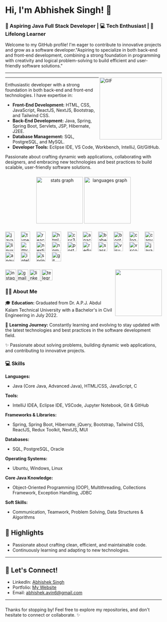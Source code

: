 # Hi, I'm Abhishek Singh! 👋

### 🌟 Aspiring Java Full Stack Developer | 💻 Tech Enthusiast | 🚀 Lifelong Learner

Welcome to my GitHub profile! I'm  eager to contribute to innovative projects and grow as a software developer."Aspiring to specialize in both back-end and front-end development, combining a strong foundation in programming with creativity and logical problem-solving to build efficient and user-friendly software solutions."

---
<img align="right" alt="GIF" height="200px" src="https://user-images.githubusercontent.com/74038190/216644497-1951db19-8f3d-4e44-ac08-8e9d7e0d94a7.gif" />

---
<p>
Enthusiastic developer with a strong foundation in both back-end and front-end technologies. I have expertise in:
</p>

- **Front-End Development:** HTML, CSS, JavaScript, ReactJS, NextJS, Bootstrap, and Tailwind CSS.  
- **Back-End Development:** Java, Spring, Spring Boot, Servlets, JSP, Hibernate, J2EE.  
- **Database Management:** SQL, PostgreSQL, and MySQL.  
- **Developer Tools:** Eclipse IDE, VS Code, Workbench, IntelliJ, Git/GitHub.  

<p>
Passionate about crafting dynamic web applications, collaborating with designers, and embracing new technologies and best practices to build scalable, user-friendly software solutions.
</p>


###

<div align="center">
  <img src="https://github-readme-stats.vercel.app/api?username=abhisheksingh66&hide_title=false&hide_rank=false&show_icons=true&include_all_commits=true&count_private=true&disable_animations=false&theme=dracula&locale=en&hide_border=false" height="150" alt="stats graph"  />
  <img src="https://github-readme-stats.vercel.app/api/top-langs?username=abhisheksingh66&locale=en&hide_title=false&layout=compact&card_width=320&langs_count=5&theme=dracula&hide_border=false" height="150" alt="languages graph"  />
</div>


###

<div align="left">
  <img src="https://cdn.jsdelivr.net/gh/devicons/devicon/icons/javascript/javascript-original.svg" height="30" alt="javascript logo"  />
  <img width="12" />
  <img src="https://cdn.jsdelivr.net/gh/devicons/devicon/icons/typescript/typescript-original.svg" height="30" alt="typescript logo"  />
  <img width="12" />
  <img src="https://cdn.jsdelivr.net/gh/devicons/devicon/icons/react/react-original.svg" height="30" alt="react logo"  />
  <img width="12" />
  <img src="https://cdn.jsdelivr.net/gh/devicons/devicon/icons/html5/html5-original.svg" height="30" alt="html5 logo"  />
  <img width="12" />
  <img src="https://cdn.jsdelivr.net/gh/devicons/devicon/icons/css3/css3-original.svg" height="30" alt="css3 logo"  />
  <img width="12" />
  <img src="https://cdn.jsdelivr.net/gh/devicons/devicon/icons/apache/apache-original.svg" height="30" alt="apache logo"  />
  <img width="12" />
  <img src="https://cdn.jsdelivr.net/gh/devicons/devicon/icons/babel/babel-original.svg" height="30" alt="babel logo"  />
  <img width="12" />
  <img src="https://cdn.jsdelivr.net/gh/devicons/devicon/icons/bootstrap/bootstrap-original.svg" height="30" alt="bootstrap logo"  />
  <img width="12" />
  <img src="https://cdn.jsdelivr.net/gh/devicons/devicon/icons/c/c-original.svg" height="30" alt="c logo"  />
  <img width="12" />
  <img src="https://cdn.jsdelivr.net/gh/devicons/devicon/icons/canva/canva-original.svg" height="30" alt="canva logo"  />
  <img width="12" />
  <img src="https://cdn.jsdelivr.net/gh/devicons/devicon/icons/linux/linux-original.svg" height="30" alt="linux logo"  />
  <img width="12" />
  <img src="https://cdn.jsdelivr.net/gh/devicons/devicon/icons/mysql/mysql-original.svg" height="30" alt="mysql logo"  />
  <img width="12" />
  <img src="https://cdn.jsdelivr.net/gh/devicons/devicon/icons/nextjs/nextjs-original.svg" height="30" alt="nextjs logo"  />
  <img width="12" />
  <img src="https://cdn.jsdelivr.net/gh/devicons/devicon/icons/npm/npm-original-wordmark.svg" height="30" alt="npm logo"  />
  <img width="12" />
  <img src="https://cdn.jsdelivr.net/gh/devicons/devicon/icons/postgresql/postgresql-original.svg" height="30" alt="postgresql logo"  />
  <img width="12" />
  <img src="https://cdn.jsdelivr.net/gh/devicons/devicon/icons/redux/redux-original.svg" height="30" alt="redux logo"  />
  <img width="12" />
  <img src="https://cdn.jsdelivr.net/gh/devicons/devicon/icons/sass/sass-original.svg" height="30" alt="sass logo"  />
  <img width="12" />
  <img src="https://cdn.jsdelivr.net/gh/devicons/devicon/icons/visualstudio/visualstudio-plain.svg" height="30" alt="visualstudio logo"  />
  <img width="12" />
  <img src="https://cdn.jsdelivr.net/gh/devicons/devicon/icons/vscode/vscode-original.svg" height="30" alt="vscode logo"  />
  <img width="12" />
  <img src="https://cdn.jsdelivr.net/gh/devicons/devicon/icons/java/java-original.svg" height="30" alt="java logo"  />
  <img width="12" />
  <img src="https://cdn.jsdelivr.net/gh/devicons/devicon/icons/angularjs/angularjs-original.svg" height="30" alt="angularjs logo"  />
  <img width="12" />
  <img src="https://cdn.jsdelivr.net/gh/devicons/devicon/icons/intellij/intellij-original.svg" height="30" alt="intellij logo"  />
  <img width="12" />
  <img src="https://cdn.jsdelivr.net/gh/devicons/devicon/icons/spring/spring-original.svg" height="30" alt="spring logo"  />
  <img width="12" />
  <img src="https://cdn.jsdelivr.net/gh/devicons/devicon/icons/git/git-original.svg" height="30" alt="git logo"  />
</div>

###

<img align="right" height="150" src="https://media.tenor.com/Zyd2BmUX_gQAAAAi/panda-gifts-panda.gif"  />

###

<div align="left">
  <a href="https://www.instagram.com/_abhishek_hearts77/?igsh=MXV4cTlpa3NndWd6eg%3D%3D#" target="_blank">
    <img src="https://img.shields.io/static/v1?message=Instagram&logo=instagram&label=&color=E4405F&logoColor=white&labelColor=&style=for-the-badge" height="35" alt="instagram logo"  />
  </a>
  <a href="https://mail.google.com/mail/u/0/#inbox" target="_blank">
    <img src="https://img.shields.io/static/v1?message=Gmail&logo=gmail&label=&color=D14836&logoColor=white&labelColor=&style=for-the-badge" height="35" alt="gmail logo"  />
  </a>
  <a href="https://www.linkedin.com/in/abhishek-singh05/" target="_blank">
    <img src="https://img.shields.io/static/v1?message=LinkedIn&logo=linkedin&label=&color=0077B5&logoColor=white&labelColor=&style=for-the-badge" height="35" alt="linkedin logo"  />
  </a>
  <a href="https://t.me/avin_abhi14" target="_blank">
    <img src="https://img.shields.io/static/v1?message=Telegram&logo=telegram&label=&color=2CA5E0&logoColor=white&labelColor=&style=for-the-badge" height="35" alt="telegram logo"  />
  </a>
</div>

###

<h3 align="left">👨‍💻 About Me</h3>

🎓 **Education:** Graduated from Dr. A.P.J. Abdul Kalam Technical University with a Bachelor's in Civil Engineering in July 2022.  

🌱 **Learning Journey:** Constantly learning and evolving to stay updated with the latest technologies and best practices in the software development field.  

✨ Passionate about solving problems, building dynamic web applications, and contributing to innovative projects.  


###

<h3 align="left">💻 Skills</h3>

**Languages:**  
- Java (Core Java, Advanced Java), HTML/CSS, JavaScript, C  

**Tools:**  
- IntelliJ IDEA, Eclipse IDE, VSCode, Jupyter Notebook, Git & GitHub  

**Frameworks & Libraries:**  
- Spring, Spring Boot, Hibernate, jQuery, Bootstrap, Tailwind CSS, ReactJS, Redux Toolkit, NextJS, MUI  

**Databases:**  
- SQL, PostgreSQL, Oracle  

**Operating Systems:**  
- Ubuntu, Windows, Linux  

**Core Java Knowledge:**  
- Object-Oriented Programming (OOP), Multithreading, Collections Framework, Exception Handling, JDBC  

**Soft Skills:**  
- Communication, Teamwork, Problem Solving, Data Structures & Algorithms  


## 🌟 Highlights

- Passionate about crafting clean, efficient, and maintainable code.
- Continuously learning and adapting to new technologies.

---


## 🔗 Let's Connect!

- LinkedIn: [Abhishek Singh](https://www.linkedin.com/in/abhishek-singh05/?trk=opento_sprofile_topcard)
- Portfolio: [My Website](https://abhishek-singh8.netlify.app/)
- Email: abhishek.avin6@gmail.com

---


###

Thanks for stopping by! Feel free to explore my repositories, and don't hesitate to connect or collaborate. ✨

